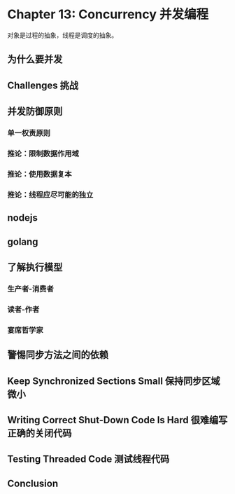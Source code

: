 # Chapter 13: Concurrency 并发编程

对象是过程的抽象，线程是调度的抽象。

## 为什么要并发

## Challenges 挑战

## 并发防御原则

### 单一权责原则

### 推论：限制数据作用域

### 推论：使用数据复本

### 推论：线程应尽可能的独立

## nodejs

## golang

## 了解执行模型

### 生产者-消费者

### 读者-作者

### 宴席哲学家

## 警惕同步方法之间的依赖

## Keep Synchronized Sections Small 保持同步区域微小

## Writing Correct Shut-Down Code Is Hard 很难编写正确的关闭代码

## Testing Threaded Code 测试线程代码

## Conclusion
